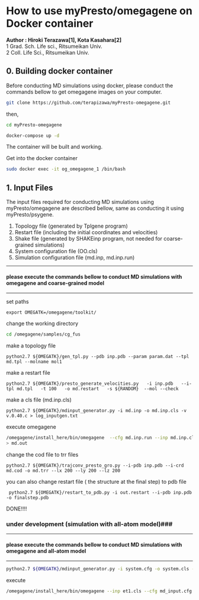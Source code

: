 # How to use myPresto/omegagene on Docker container

**Author : Hiroki Terazawa[1], Kota Kasahara[2]**
<br>
1 Grad. Sch. Life sci., Ritsumeikan Univ.
<br>
2 Coll. Life Sci., Ritsumeikan Univ.

## 0. Building docker container

Before conducting MD simulations using docker, please conduct the commands bellow to get omegagene images on your computer.

```sh
git clone https://github.com/terapizawa/myPresto-omegagene.git
```
then,

```sh
cd myPresto-omegagene
```
```sh
docker-compose up -d
```
The container will be built and working.

Get into the docker container

```sh
sudo docker exec -it og_omegagene_1 /bin/bash
```

## 1. Input Files

The input files required for conducting MD simulations using myPresto/omegagene are described bellow, same as conducting it using myPresto/psygene.

1. Topology file (generated by Tplgene program)
2. Restart file (including the initial coordinates and velocities)
3. Shake file (generated by SHAKEinp program, not needed for coarse-grained simulations)
4. System configuration file (OO.cls)
5. Simulation configuration file (md.inp, md.inp.run)

___
#### please execute the commands bellow to conduct MD simulations with omegagene and coarse-grained model
___

set  paths

```
export OMEGATK=/omegagene/toolkit/
```
change the working directory
```sh
cd /omegagene/samples/cg_fus
```
make a topology file
```
python2.7 ${OMEGATK}/gen_tpl.py --pdb inp.pdb --param param.dat --tpl md.tpl --molname mol1
```
make a restart file
```
python2.7 ${OMEGATK}/presto_generate_velocities.py   -i inp.pdb   --i-tpl md.tpl   -t 100   -o md.restart   -s ${RANDOM}  --mol --check
```
make a cls file (md.inp.cls)
```
python2.7 ${OMEGATK}/mdinput_generator.py -i md.inp -o md.inp.cls -v v.0.40.c > log_inputgen.txt
```
execute omegagene
```sh
/omegagene/install_here/bin/omegagene  --cfg md.inp.run --inp md.inp.cls
> md.out
```

change the cod file to trr files

```
python2.7 ${OMEGATK}/trajconv_presto_gro.py --i-pdb inp.pdb --i-crd md.cod -o md.trr --lx 200 --ly 200 --lz 200
```

you can also change restart file ( the structure at the final step) to pdb file
```
 python2.7 ${OMEGATK}/restart_to_pdb.py -i out.restart --i-pdb inp.pdb -o finalstep.pdb
```


DONE!!!!


### under development (simulation with all-atom model)###
___
#### please execute the commands bellow to conduct MD simulations with omegagene and all-atom model
___

```sh
python2.7 ${OMEGATK}/mdinput_generator.py -i system.cfg -o system.cls -v v.0.40.c > log_inputgen.txt
```

execute
```sh
/omegagene/install_here/bin/omegagene --inp et1.cls --cfg md_input.cfg > log.txt
```
